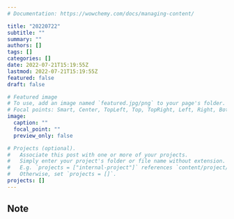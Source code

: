 ```yaml
---
# Documentation: https://wowchemy.com/docs/managing-content/

title: "20220722"
subtitle: ""
summary: ""
authors: []
tags: []
categories: []
date: 2022-07-21T15:19:55Z
lastmod: 2022-07-21T15:19:55Z
featured: false
draft: false

# Featured image
# To use, add an image named `featured.jpg/png` to your page's folder.
# Focal points: Smart, Center, TopLeft, Top, TopRight, Left, Right, BottomLeft, Bottom, BottomRight.
image:
  caption: ""
  focal_point: ""
  preview_only: false

# Projects (optional).
#   Associate this post with one or more of your projects.
#   Simply enter your project's folder or file name without extension.
#   E.g. `projects = ["internal-project"]` references `content/project/deep-learning/index.md`.
#   Otherwise, set `projects = []`.
projects: []
---
```


## Note

